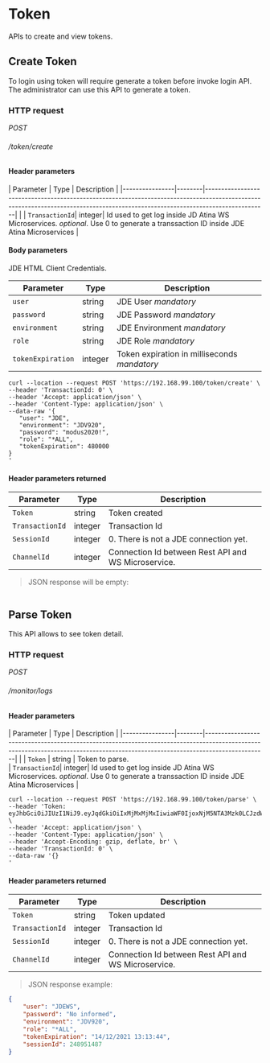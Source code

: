 # Token #

APIs to create and view tokens.

## Create Token ##
 
To login using token will require generate a token before invoke login API.
The administrator can use this API to generate a token.

### HTTP request ###

<div class="api-endpoint">
	<div class="endpoint-data">
		<i class="label label-get">POST</i>
		<h6>/token/create</h6>
	</div>
</div>

#### Header parameters ####

|   Parameter    |  Type  |                                                                                  Description                                                                                  |
|----------------|--------|-------------------------------------------------------------------------------------------------------------------------------------------------------------------------------|                                                                                                                      |
| `TransactionId`| integer| Id used to get log inside JD Atina WS Microservices. <i class="label label-info">optional</i>. Use 0 to generate a transsaction ID inside JDE Atina Microservices                                                                       |

#### Body parameters ####

JDE HTML Client Credentials.

|   Parameter    |  Type  |                                                                                  Description                                                                                  |
|----------------|--------|-------------------------------------------------------------------------------------------------------------------------------------------------------------------------------|
| `user`            | string  | JDE User <i class="label label-info">mandatory</i>                                                                                                                       |
| `password`        | string  | JDE Password <i class="label label-info">mandatory</i>               
| `environment`     | string  | JDE Environment <i class="label label-info">mandatory</i>               
| `role`            | string  | JDE Role <i class="label label-info">mandatory</i>          
| `tokenExpiration`	| integer | Token expiration in milliseconds <i class="label label-info">mandatory</i>   


```cURL
curl --location --request POST 'https://192.168.99.100/token/create' \
--header 'TransactionId: 0' \
--header 'Accept: application/json' \
--header 'Content-Type: application/json' \
--data-raw '{
   "user": "JDE",
   "environment": "JDV920",
   "password": "modus2020!",
   "role": "*ALL",
   "tokenExpiration": 480000
}
'
```

#### Header parameters returned ####

|   Parameter    |  Type  |                                                                                  Description                                                                                  |
|----------------|--------|-------------------------------------------------------------------------------------------------------------------------------------------------------------------------------|
| `Token`        | string | Token created                                                                                                            |
| `TransactionId`| integer| Transaction Id
| `SessionId`    | integer| 0. There is not a JDE connection yet.
| `ChannelId`    | integer| Connection Id between Rest API and WS Microservice.

 
> JSON response will be empty:

```json

```
 
## Parse Token ##
 
This API allows to see token detail.

### HTTP request ###

<div class="api-endpoint">
	<div class="endpoint-data">
		<i class="label label-get">POST</i>
		<h6>/monitor/logs</h6>
	</div>
</div>

#### Header parameters ####

|   Parameter    |  Type  |                                                                                  Description                                                                                  |
|----------------|--------|-------------------------------------------------------------------------------------------------------------------------------------------------------------------------------|                                                                                                                      |
| `Token`        | string | Token to parse.     
| `TransactionId`| integer| Id used to get log inside JD Atina WS Microservices. <i class="label label-info">optional</i>. Use 0 to generate a transsaction ID inside JDE Atina Microservices                                                                       |


```cURL
curl --location --request POST 'https://192.168.99.100/token/parse' \
--header 'Token: eyJhbGciOiJIUzI1NiJ9.eyJqdGkiOiIxMjMxMjMxIiwiaWF0IjoxNjM5NTA3Mzk0LCJzdWIiOiJTdWJqZWN0IiwiaXNzIjoiSXNzdWUiLCJ1c2VyIjoiSkRFIiwicGFzc3dvcmQiOiJtb2R1czIwMjAhIiwiZW52aXJvbm1lbnQiOiJKRFY5MjAiLCJyb2xlIjoiKkFMTCIsInNlc3Npb25JZCI6MCwiZXhwIjoxNjM5NTA3ODc0fQ.Ogs48EupSc2VMFfYp10lvbdtEjE5Qk6pte9x3KKZPio' \
--header 'Accept: application/json' \
--header 'Content-Type: application/json' \
--header 'Accept-Encoding: gzip, deflate, br' \
--header 'TransactionId: 0' \
--data-raw '{}
'
```

#### Header parameters returned ####

|   Parameter    |  Type  |                                                                                  Description                                                                                  |
|----------------|--------|-------------------------------------------------------------------------------------------------------------------------------------------------------------------------------|
| `Token`        | string | Token updated                                                                                                            |
| `TransactionId`| integer| Transaction Id
| `SessionId`    | integer| 0. There is not a JDE connection yet.
| `ChannelId`    | integer| Connection Id between Rest API and WS Microservice.

 
> JSON response example:

```json
{
    "user": "JDEWS",
    "password": "No informed", 
    "environment": "JDV920",
    "role": "*ALL",
    "tokenExpiration": "14/12/2021 13:13:44",
    "sessionId": 248951487
}
```
 
 
 
 

